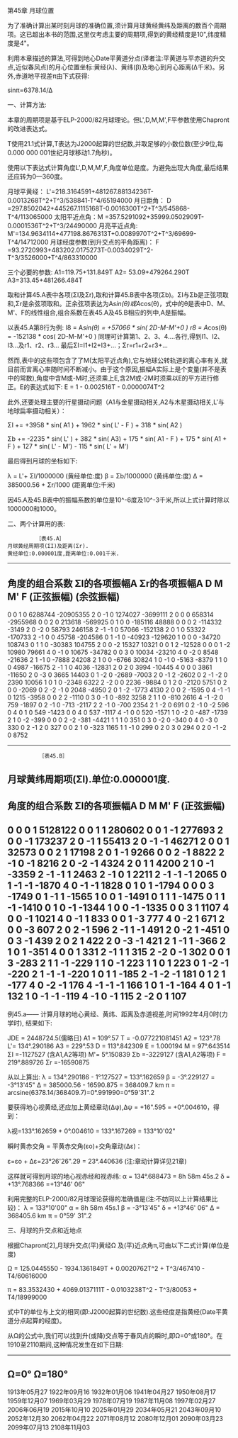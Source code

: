 第45章 月球位置



  为了准确计算出某时刻月球的准确位置,须计算月球黄经黄纬及距离的数百个周期项。这已超出本书的范围,这里仅考虑主要的周期项,得到的黄经精度是10",纬度精度是4"。

  利用本章描述的算法,可得到地心Date平黄道分点(译者注:平黄道与平赤道的升交点,近似春风点)的月心位置坐标:黄经(λ)、黄纬(β)及地心到月心距离(Δ千米)。另外,赤道地平视差π由下式获得:

  sinπ=6378.14/Δ

一、计算方法:

  本章的周期项是基于ELP-2000/82月球理论。但L',D,M,M',F平参数使用Chapront的改进表达式。

  T使用21.1式计算,T表达为J2000起算的世纪数,并取足够的小数位数(至少9位,每0.000 000 001世纪月球移动1.7角秒)。

  使用以下表达式计算角度L',D,M,M',F,角度单位是度。为避免出现大角度,最后结果还应转为0—360度。

月球平黄经：  L'=218.3164591+481267.88134236T-0.0013268T^2+T^3/538841-T^4/65194000
月日距角：    D =297.8502042+445267.1115168T-0.0016300T^2+T^3/545868-T^4/113065000
太阳平近点角：M =357.5291092+35999.0502909T-0.0001536T^2+T^3/24490000
月亮平近点角: M'=134.9634114+477198.8676313T+0.0089970T^2+T^3/69699-T^4/14712000
月球经度参数(到升交点的平角距离)：
  F =93.2720993+483202.0175273T-0.0034029T^2-T^3/3526000+T^4/863310000

三个必要的参数:
  A1=119.75+131.849T
  A2= 53.09+479264.290T
  A3=313.45+481266.484T

  取和计算45.A表中各项(ΣI及Σr),取和计算45.B表中各项(Σb)。ΣI与Σb是正弦项取和,Σr是余弦项取和。正余弦项表达为A*sin(θ)或A*cos(θ)，式中的θ是表中D、M、M'、F的线性组合,组合系数在表45.A及45.B相应的列中,A是振幅。

  以表45.A第8行为例:
I8 = A*sin(θ) = +57066 * sin( 2D-M-M'+0 )
r8 = A*cos(θ) = -152138 * cos( 2D-M-M'+0 )
同理可计算第1、2、3、4....各行,得到I1、I2、I3...及r1、r2、r3...
最后ΣI=I1+I2+I3+...；Σr=r1+r2+r3+...

  然而,表中的这些项包含了了M(太阳平近点角),它与地球公转轨道的离心率有关,就目前而言离心率随时间不断减小。由于这个原因,振幅A实际上是个变量(并不是表中的常数),角度中含M或-M时,还须乘上E,含2M或-2M时须乘以E的平方进行修正。E的表达式如下:
    E = 1 - 0.002516T - 0.0000074T^2

此外,还要处理主要的行星摄动问题（A1与金星摄动相关,A2与木星摄动相关,L'与地球扁率摄动相关）：

ΣI += +3958 * sin( A1 )
    + 1962 * sin( L' - F )
    + 318 * sin( A2 )

Σb += -2235 * sin( L' )
    + 382 * sin( A3)
    + 175 * sin( A1 - F )
    + 175 * sin( A1 + F )
    + 127 * sin( L' - M')
    - 115 * sin( L' + M')

最后得到月球的坐标如下:

  λ = L'+ ΣI/1000000 (黄经单位:度)
  β = Σb/1000000 (黄纬单位:度)
  Δ = 385000.56 + Σr/1000 (距离单位:千米)

因45.A及45.B表中的振幅系数的单位是10^-6度及10^-3千米,所以上式计算时除以1000000和1000。

二、两个计算用的表:


             ［表45.A］
    月球黄经周期项(ΣI)及距离(Σr). 
    黄经单位:0.000001度,距离单位:0.001千米.
--------------------------------------------------
  角度的组合系数  ΣI的各项振幅A  Σr的各项振幅A
  D  M  M' F        (正弦振幅)       (余弦振幅)
--------------------------------------------------
  0  0  1  0 6288744 -20905355
  2  0 -1  0 1274027  -3699111
  2  0  0  0  658314  -2955968
  0  0  2  0  213618   -569925
  0  1  0  0 -185116     48888
  0  0  0  2 -114332     -3149
  2  0 -2  0   58793    246158
  2 -1 -1  0   57066   -152138
  2  0  1  0   53322   -170733
  2 -1  0  0   45758   -204586
  0  1 -1  0  -40923   -129620
  1  0  0  0  -34720    108743
  0  1  1  0  -30383    104755
  2  0  0 -2   15327     10321
  0  0  1  2  -12528         0
  0  0  1 -2   10980     79661
  4  0 -1  0   10675    -34782
  0  0  3  0   10034    -23210
  4  0 -2  0    8548    -21636
  2  1 -1  0   -7888     24208
  2  1  0  0   -6766     30824
  1  0 -1  0   -5163     -8379
  1  1  0  0    4987    -16675
  2 -1  1  0    4036    -12831
  2  0  2  0    3994    -10445
  4  0  0  0    3861    -11650
  2  0 -3  0    3665     14403
  0  1 -2  0   -2689     -7003
  2  0 -1  2   -2602         0
  2 -1 -2  0    2390     10056
  1  0  1  0   -2348      6322
  2 -2  0  0    2236     -9884
  0  1  2  0   -2120      5751
  0  2  0  0   -2069         0
  2 -2 -1  0    2048     -4950
  2  0  1 -2   -1773      4130
  2  0  0  2   -1595         0
  4 -1 -1  0    1215     -3958
  0  0  2  2   -1110         0
  3  0 -1  0    -892      3258
  2  1  1  0    -810      2616
  4 -1 -2  0     759     -1897
  0  2 -1  0    -713     -2117
  2  2 -1  0    -700      2354
  2  1 -2  0     691         0
  2 -1  0 -2     596         0
  4  0  1  0     549     -1423
  0  0  4  0     537     -1117
  4 -1  0  0     520     -1571
  1  0 -2  0    -487     -1739
  2  1  0 -2    -399         0
  0  0  2 -2    -381     -4421
  1  1  1  0     351         0
  3  0 -2  0    -340         0
  4  0 -3  0     330         0
  2 -1  2  0     327         0
  0  2  1  0    -323      1165
  1  1 -1  0     299         0
  2  0  3  0     294         0
  2  0 -1 -2       0      8752

--------------------------------------------------

              ［表45.B］
  月球黄纬周期项(ΣI).单位:0.000001度.
-------------------------------------
  角度的组合系数 ΣI的各项振幅A
  D  M  M' F       (正弦振幅)
-------------------------------------
  0  0  0  1 5128122
  0  0  1  1  280602
  0  0  1 -1  277693
  2  0  0 -1  173237
  2  0 -1  1   55413
  2  0 -1 -1   46271
  2  0  0  1   32573
  0  0  2  1   17198
  2  0  1 -1    9266
  0  0  2 -1    8822
  2 -1  0 -1    8216
  2  0 -2 -1    4324
  2  0  1  1    4200
  2  1  0 -1   -3359
  2 -1 -1  1    2463
  2 -1  0  1    2211
  2 -1 -1 -1    2065
  0  1 -1 -1   -1870
  4  0 -1 -1    1828
  0  1  0  1   -1794
  0  0  0  3   -1749
  0  1 -1  1   -1565
  1  0  0  1   -1491
  0  1  1  1   -1475
  0  1  1 -1   -1410
  0  1  0 -1   -1344
  1  0  0 -1   -1335
  0  0  3  1    1107
  4  0  0 -1    1021
  4  0 -1  1     833
  0  0  1 -3     777
  4  0 -2  1     671
  2  0  0 -3     607
  2  0  2 -1     596
  2 -1  1 -1     491
  2  0 -2  1    -451
  0  0  3 -1     439
  2  0  2  1     422
  2  0 -3 -1     421
  2  1 -1  1    -366
  2  1  0  1    -351
  4  0  0  1     331
  2 -1  1  1     315
  2 -2  0 -1     302
  0  0  1  3    -283
  2  1  1 -1    -229
  1  1  0 -1     223
  1  1  0  1     223
  0  1 -2 -1    -220
  2  1 -1 -1    -220
  1  0  1  1    -185
  2 -1 -2 -1     181
  0  1  2  1    -177
  4  0 -2 -1     176
  4 -1 -1 -1     166
  1  0  1 -1    -164
  4  0  1 -1     132
  1  0 -1 -1    -119
  4 -1  0 -1     115
  2 -2  0  1     107
-------------------------------------
例45.a—— 计算月球的地心黄经、黄纬、距离及赤道视差,时间1992年4月0时(力学时), 结果如下:

JDE = 2448724.5(儒略日) A1 = 109°.57
T = -0.077221081451 A2 = 123°.78
L'= 134°.290186 A3 = 229°.53
D = 113°.842309 E = 1.000194
M = 97°.643514 ΣI =-1127527 (含A1,A2等项)
M'= 5°.150839 Σb =-3229127 (含A1,A2等项)
F = 219°.889726 Σr =-16590875

从以上算出:
  λ = 134°.290186 - 1°.127527 = 133°.162659
  β = -3°.229127 = -3°13'45"
  Δ = 385000.56 - 16590.875 = 368409.7 km
  π = arcsine(6378.14/368409.7)=0°.991990=0°59'31".2

要获得地心视黄经,还应加上黄经章动(Δψ),Δψ = +16".595 = +0°.004610，得到：

  λ视=133°.162659 + 0°.004610 = 133°.167269 = 133°10'02"

瞬时黄赤交角 = 平黄赤交角(εo)+交角章动(Δε)：

  ε=εo + Δε=23°26'26".29 = 23°.440636 (注:章动计算详见21章)

这样就可得到月球的地心视赤经和视赤纬:
  α = 134°.688473 = 8h 58m 45s.2
  δ = +13°.768366 =+13°46' 06"

利用完整的ELP-2000/82月球理论获得的准确值是(注:不妨同以上计算结果比较)：
  λ = 133°10'00" α = 8h 58m 45s.1
  β = -3°13'45" δ = +13°46' 06"
  Δ = 368405.6 km π = 0°59' 31".2

三、月球的升交点和近地点

  根据Chapront[2],月球升交点(平)黄经Ω 及(平)近点角π,可由以下二式计算(单位是度)

  Ω = 125.0445550 - 1934.1361849T + 0.0020762T^2 + T^3/467410 - T4/60616000

  π = 83.3532430 + 4069.0137111T - 0.0103238T^2 - T^3/80053 + T4/18999000

  式中T的单位与上文的相同(即:J2000起算的世纪数).这些经度是指黄经(Date平黄道分点起算的经度)。

  从Ω的公式中,我们可以找到升(或降)交点等于春风点的瞬时,即Ω=0°或180°。在1910至2110期间,这种情况发生在如下日期:

----------------------------
Ω=0°       Ω=180°
----------------------------
1913年05月27 1922年09月16
1932年01月06 1941年04月27
1950年08月17 1959年12月07
1969年03月29 1978年07月19
1987年11月08 1997年02月27
2006年06月19 2015年10月10
2025年01月29 2034年05月21
2043年09月10 2052年12月30
2062年04月22 2071年08月12
2080年12月01 2090年03月23
2099年07月13 2108年11月03
